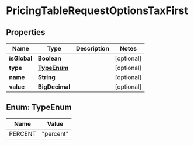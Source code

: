 

# PricingTableRequestOptionsTaxFirst


## Properties

Name | Type | Description | Notes
------------ | ------------- | ------------- | -------------
**isGlobal** | **Boolean** |  |  [optional]
**type** | [**TypeEnum**](#TypeEnum) |  |  [optional]
**name** | **String** |  |  [optional]
**value** | **BigDecimal** |  |  [optional]



## Enum: TypeEnum

Name | Value
---- | -----
PERCENT | &quot;percent&quot;



